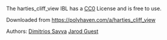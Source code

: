 The harties_cliff_view IBL has a [CC0](https://creativecommons.org/publicdomain/zero/1.0/) License and is free to use.


Downloaded from https://polyhaven.com/a/harties_cliff_view

Authors:
[Dimitrios Savva](https://polyhaven.com/all?a=Dimitrios%20Savva)
[Jarod Guest](https://polyhaven.com/all?a=Jarod%20Guest)